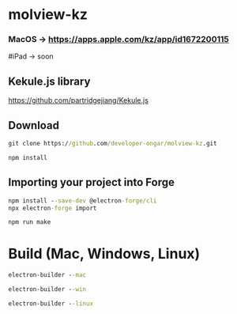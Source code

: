 # molview-kz

### MacOS -> https://apps.apple.com/kz/app/id1672200115

#iPad -> soon

## Kekule.js library 
https://github.com/partridgejiang/Kekule.js

## Download

```bat
git clone https://github.com/developer-ongar/molview-kz.git
```

```bat
npm install
```

## Importing your project into Forge
```bat
npm install --save-dev @electron-forge/cli
npx electron-forge import
```
```bat
npm run make
```
# Build (Mac, Windows, Linux)
```bat
electron-builder --mac
```
```bat
electron-builder --win
```
```bat
electron-builder --linux
```
